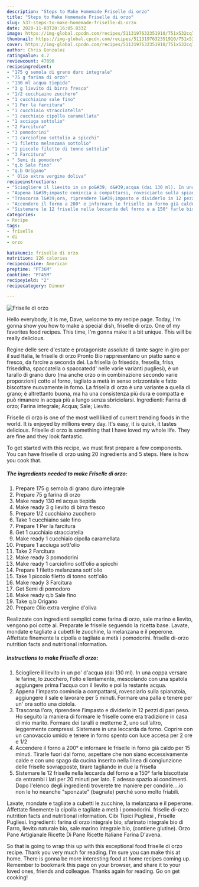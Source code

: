 ```yaml
---
description: "Steps to Make Homemade Friselle di orzo"
title: "Steps to Make Homemade Friselle di orzo"
slug: 537-steps-to-make-homemade-friselle-di-orzo
date: 2020-11-03T20:16:05.033Z
image: https://img-global.cpcdn.com/recipes/5113197632351910/751x532cq70/friselle-di-orzo-recipe-main-photo.jpg
thumbnail: https://img-global.cpcdn.com/recipes/5113197632351910/751x532cq70/friselle-di-orzo-recipe-main-photo.jpg
cover: https://img-global.cpcdn.com/recipes/5113197632351910/751x532cq70/friselle-di-orzo-recipe-main-photo.jpg
author: Chris Gonzalez
ratingvalue: 4.7
reviewcount: 47896
recipeingredient:
- "175 g semola di grano duro integrale"
- "75 g farina di orzo"
- "130 ml acqua tiepida"
- "3 g lievito di birra fresco"
- "1/2 cucchiaino zucchero"
- "1 cucchiaino sale fino"
- "1 Per la farcitura"
- "1 cucchiaio stracciatella"
- "1 cucchiaio cipolla caramellata"
- "1 acciuga sottolio"
- "2 Farcitura"
- "3 pomodorini"
- "1 carciofino sottolio a spicchi"
- "1 filetto melanzana sottolio"
- "1 piccolo filetto di tonno sottolio"
- "3 Farcitura"
- " Semi di pomodoro"
- "q.b Sale fino"
- "q.b Origano"
- " Olio extra vergine doliva"
recipeinstructions:
- "Sciogliere il lievito in un po&#39; d&#39;acqua (dai 130 ml). In una coppa versare le farine, lo zucchero, l&#39;olio e lentamente, mescolando con una spatola aggiungere prima l&#39;acqua con il lievito e poi la restante acqua."
- "Appena l&#39;impasto comincia a compattarsi, rovesciarlo sulla spianatoia, aggiungere il sale e lavorare per 5 minuti. Formare una palla e tenere per un&#39; ora sotto una ciotola."
- "Trascorsa l&#39;ora, riprendere l&#39;impasto e dividerlo in 12 pezzi di pari peso. Ho seguito la maniera di formare le friselle come era tradizione in casa di mio marito. Formare dei taralli e metterne 2, uno sull&#39;altro, leggermente compressi. Sistemare in una leccarda da forno. Coprire con un canovaccio umido e tenere in forno spento con luce accesa per 2 ore e 1/2"
- "Accendere il forno a 200° e infornare le friselle in forno già caldo per 15 minuti. Tirarle fuori dal forno, aspettare che non siano eccessivamente calde e con uno spago da cucina inserito nella linea di congiunzione delle friselle sovrapposte, tirare tagliando in due la frisella"
- "Sistemare le 12 friselle nella leccarda del forno e a 150° farle biscottate da entrambi i lati per 20 minuti per lato. E adesso spazio ai condimenti. Dopo l&#39;elenco degli ingredienti troverete tre maniere per condirle....io non le ho neanche &#34;sponzate&#34; (bagnate) perché sono molto friabili."
categories:
- Recipe
tags:
- friselle
- di
- orzo

katakunci: friselle di orzo 
nutrition: 126 calories
recipecuisine: American
preptime: "PT36M"
cooktime: "PT45M"
recipeyield: "2"
recipecategory: Dinner

---
```



![Friselle di orzo](https://img-global.cpcdn.com/recipes/5113197632351910/751x532cq70/friselle-di-orzo-recipe-main-photo.jpg)

Hello everybody, it is me, Dave, welcome to my recipe page. Today, I'm gonna show you how to make a special dish, friselle di orzo. One of my favorites food recipes. This time, I'm gonna make it a bit unique. This will be really delicious.

Regine delle sere d&#39;estate e protagoniste assolute di tante sagre in giro per il sud Italia, le friselle di orzo Pronto Bio rappresentano un piatto sano e fresco, da farcire a seconda dei. La frisella (o frisedda, fresella, frisa, friseddha, spaccatella o spaccatedd&#39; nelle varie varianti pugliesi), è un tarallo di grano duro (ma anche orzo o in combinazione secondo varie proporzioni) cotto al forno, tagliato a metà in senso orizzontale e fatto biscottare nuovamente in forno. La frisella di orzo è una variante a quella di grano; è altrettanto buona, ma ha una consistenza più dura e compatta e può rimanere in acqua più a lungo senza sbriciolarsi. Ingredienti: Farina di orzo; Farina integrale; Acqua; Sale; Lievito.

Friselle di orzo is one of the most well liked of current trending foods in the world. It is enjoyed by millions every day. It's easy, it is quick, it tastes delicious. Friselle di orzo is something that I have loved my whole life. They are fine and they look fantastic.


To get started with this recipe, we must first prepare a few components. You can have friselle di orzo using 20 ingredients and 5 steps. Here is how you cook that.

<!--inarticleads1-->

##### The ingredients needed to make Friselle di orzo:

1. Prepare 175 g semola di grano duro integrale
1. Prepare 75 g farina di orzo
1. Make ready 130 ml acqua tiepida
1. Make ready 3 g lievito di birra fresco
1. Prepare 1/2 cucchiaino zucchero
1. Take 1 cucchiaino sale fino
1. Prepare 1 Per la farcitura
1. Get 1 cucchiaio stracciatella
1. Make ready 1 cucchiaio cipolla caramellata
1. Prepare 1 acciuga sott&#39;olio
1. Take 2 Farcitura
1. Make ready 3 pomodorini
1. Make ready 1 carciofino sott&#39;olio a spicchi
1. Prepare 1 filetto melanzana sott&#39;olio
1. Take 1 piccolo filetto di tonno sott&#39;olio
1. Make ready 3 Farcitura
1. Get  Semi di pomodoro
1. Make ready q.b Sale fino
1. Take q.b Origano
1. Prepare  Olio extra vergine d&#39;oliva


Realizzate con ingredienti semplici come farina di orzo, sale marino e lievito, vengono poi cotte al. Preparate le friselle seguendo la ricetta base. Lavate, mondate e tagliate a cubetti le zucchine, la melanzana e il peperone. Affettate finemente la cipolla e tagliate a metà i pomodorini. friselle di-orzo nutrition facts and nutritional information. 

<!--inarticleads2-->

##### Instructions to make Friselle di orzo:

1. Sciogliere il lievito in un po&#39; d&#39;acqua (dai 130 ml). In una coppa versare le farine, lo zucchero, l&#39;olio e lentamente, mescolando con una spatola aggiungere prima l&#39;acqua con il lievito e poi la restante acqua.
1. Appena l&#39;impasto comincia a compattarsi, rovesciarlo sulla spianatoia, aggiungere il sale e lavorare per 5 minuti. Formare una palla e tenere per un&#39; ora sotto una ciotola.
1. Trascorsa l&#39;ora, riprendere l&#39;impasto e dividerlo in 12 pezzi di pari peso. Ho seguito la maniera di formare le friselle come era tradizione in casa di mio marito. Formare dei taralli e metterne 2, uno sull&#39;altro, leggermente compressi. Sistemare in una leccarda da forno. Coprire con un canovaccio umido e tenere in forno spento con luce accesa per 2 ore e 1/2
1. Accendere il forno a 200° e infornare le friselle in forno già caldo per 15 minuti. Tirarle fuori dal forno, aspettare che non siano eccessivamente calde e con uno spago da cucina inserito nella linea di congiunzione delle friselle sovrapposte, tirare tagliando in due la frisella
1. Sistemare le 12 friselle nella leccarda del forno e a 150° farle biscottate da entrambi i lati per 20 minuti per lato. E adesso spazio ai condimenti. Dopo l&#39;elenco degli ingredienti troverete tre maniere per condirle....io non le ho neanche &#34;sponzate&#34; (bagnate) perché sono molto friabili.


Lavate, mondate e tagliate a cubetti le zucchine, la melanzana e il peperone. Affettate finemente la cipolla e tagliate a metà i pomodorini. friselle di-orzo nutrition facts and nutritional information. Cibi Tipici Pugliesi , Friselle Pugliesi. Ingredienti: farina di orzo integrale bio, sfarinato integrale bio di Farro, lievito naturale bio, sale marino integrale bio, (contiene glutine). Orzo Pane Artigianale Ricette Di Pane Ricette Italiane Farina D&#39;avena. 

So that is going to wrap this up with this exceptional food friselle di orzo recipe. Thank you very much for reading. I'm sure you can make this at home. There is gonna be more interesting food at home recipes coming up. Remember to bookmark this page on your browser, and share it to your loved ones, friends and colleague. Thanks again for reading. Go on get cooking!

